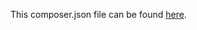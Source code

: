This composer.json file can be found [here](https://github.com/GoogleCloudPlatform/google-cloud-php-storage/blob/master/composer.json).